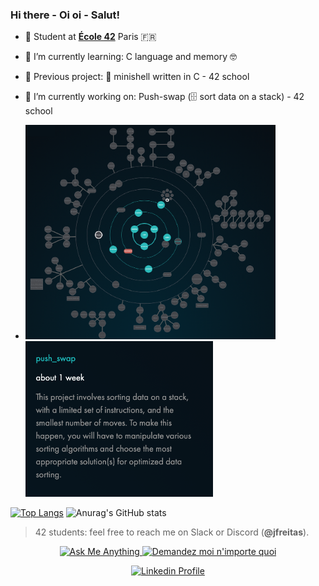 ### Hi there - Oi oi - Salut! 

- 🥖 Student at [**École 42**](https://www.42.fr) Paris 🇫🇷
- 🍉 I’m currently learning: C language and memory 🤓
- 🧅 Previous project: 🐚 minishell written in C - 42 school
- 🥑 I’m currently working on: Push-swap (🗄 sort data on a stack) - 42 school


- <img src="https://github.com/joycemacksuele/joycemacksuele/blob/main/pic_srcs/holygraph42.png" width=400 >  <img src="https://github.com/joycemacksuele/joycemacksuele/blob/main/pic_srcs/pushswap42.png" width=300 >



[![Top Langs](https://github-readme-stats.vercel.app/api/top-langs/?username=joycemacksuele)](https://github.com/anuraghazra/github-readme-stats)  ![Anurag's GitHub stats](https://github-readme-stats.vercel.app/api?username=joycemacksuele&show_icons=true&theme=gotham&count_private=true&show_icons=true&hide_border=on&bg_color=f8f8f8&title_color=blue&text_color=383838&icon_color=blue)


> 42 students: feel free to reach me on Slack or Discord (**@jfreitas**).

<p align="center">
	<a href="mailto:jfreitas@student.42.fr">
		<img alt="Ask Me Anything" src="https://img.shields.io/badge/-Ask_me_anything-lightgray?style=flat&logo=Gmail&logoColor=383838&link=mailto:jfreitas@student.42.fr" />
	</a>
	<a href="mailto:jfreitas@student.42.fr">
		<img alt="Demandez moi n'importe quoi" src="https://img.shields.io/badge/-Demandez_moi_n'%20importe_quoi-lightgray?style=flat&logo=Gmail&logoColor=383838&link=mailto:jfreitas@student.42.fr" />
	</a>
	
</p>

<p align="center">
	<a href="https://www.linkedin.com/in/joycemacksuele/">
		<img alt="Linkedin Profile" src="https://img.shields.io/badge/-Linkedin_Profile-0072b1?style=flat&logo=Linkedin&logoColor=383838&link=https://www.linkedin.com/in/joycemacksuele/" />
	</a>
</p>
